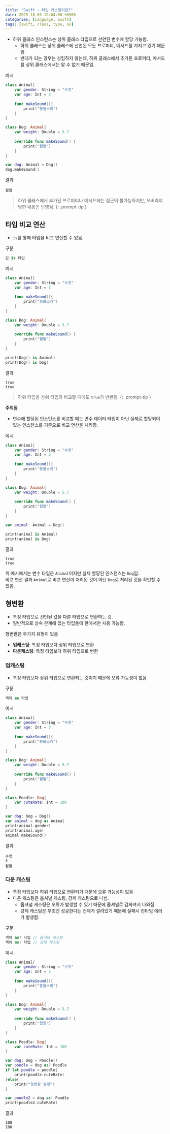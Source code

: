 ```yaml
---
title: "Swift - 타입 캐스팅이란?"
date: 2025-10-03 12:04:00 +0900
categories: [Language, Swift]
tags: [swift, class, type, as]
---
```


- 하위 클래스 인스턴스는 상위 클래스 타입으로 선언된 변수에 할당 가능함.
  - 하위 클래스는 상위 클래스에 선언된 모든 프로퍼티, 메서드를 가지고 있기 때문임.
  - 반대가 되는 경우는 성립하지 않는데, 하위 클래스에서 추가된 프로퍼티, 메서드를 상위 클래스에서는 알 수 없기 때문임.

예시
```swift
class Animal{
    var gender: String = "수컷"
    var age: Int = 3
    
    func makeSound(){
        print("동물소리")
    }
}

class Dog: Animal{
    var weight: Double = 5.7
    
    override func makeSound() {
        print("월월")
    }
}

var dog: Animal = Dog()
dog.makeSound()
```

결과
```
월월
```

> 하위 클래스에서 추가된 프로퍼티나 메서드에는 접근이 불가능하지만, 오버라이딩한 내용은 반영됨.
{: .prompt-tip }

## **타입 비교 연산**
- `is`를 통해 타입을 비교 연산할 수 있음.

구문
```swift
값 is 타입
```

예시
```swift
class Animal{
    var gender: String = "수컷"
    var age: Int = 3
    
    func makeSound(){
        print("동물소리")
    }
}

class Dog: Animal{
    var weight: Double = 5.7
    
    override func makeSound() {
        print("월월")
    }
}

print(Dog() is Animal)
print(Dog() is Dog)
```

결과
```
true
true
```

> 하위 타입을 상위 타입과 비교할 때에도 `true`가 반환됨.
{: .prompt-tip }

**주의점**

- 변수에 할당된 인스턴스를 비교할 때는 변수 데이터 타입이 아닌 실제로 할당되어 있는 인스턴스를 기준으로 비교 연산을 처리함.

에시
```swift
class Animal{
    var gender: String = "수컷"
    var age: Int = 3
    
    func makeSound(){
        print("동물소리")
    }
}

class Dog: Animal{
    var weight: Double = 5.7
    
    override func makeSound() {
        print("월월")
    }
}

var animal: Animal = Dog()

print(animal is Animal)
print(animal is Dog)
```

결과
```
true
true
```

위 예시에서는 변수 타입은 `Animal`이지만 실제 할당된 인스턴스는 `Dog`임.<br>
비교 연산 결과 `Animal`로 비교 연산이 처리된 것이 아닌 `Dog`로 처리된 것을 확인할 수 있음.

## **형변환**
- 특정 타입으로 선언된 값을 다른 타입으로 변환하는 것.
- 일반적으로 상속 관계에 있는 타입들에 한에서만 사용 가능함.

형변환은 두가지 유형이 있음

- **업캐스팅**: 특정 타입보다 상위 타입으로 변환
- **다운캐스팅**: 특정 타입보다 하위 타입으로 변한

### **업캐스팅**
- 특정 타입보다 상위 타입으로 변환되는 것이기 때문에 오류 가능성이 없음

구문
```swift
객체 as 타입
```

예시
```swift
class Animal{
    var gender: String = "수컷"
    var age: Int = 3
    
    func makeSound(){
        print("동물소리")
    }
}

class Dog: Animal{
    var weight: Double = 5.7
    
    override func makeSound() {
        print("월월")
    }
}

class Poodle: Dog{
    var cuteRate: Int = 100
}

var dog: Dog = Dog()
var animal = dog as Animal
print(animal.gender)
print(animal.age)
animal.makeSound()
```

결과
```
수컷
3
월월
```

### **다운 캐스팅**
- 특정 타입보다 하위 타입으로 변환되기 때문에 오류 가능성이 있음
- 다운 캐스팅은 옵셔널 캐스팅, 강제 캐스팅으로 나뉨.
    - 옵셔널 캐스팅은 오류가 발생할 수 있기 때문에 옵셔널로 감싸져서 나와짐
    - 강제 캐스팅은 무조건 성공한다는 전제가 깔려있기 때문에 실패시 런타임 에러가 발생함.

구문
```swift
객체 as? 타입 // 옵셔널 캐스팅
객체 as! 타입 // 강제 캐스팅
```

예시
```swift
class Animal{
    var gender: String = "수컷"
    var age: Int = 3
    
    func makeSound(){
        print("동물소리")
    }
}

class Dog: Animal{
    var weight: Double = 5.7
    
    override func makeSound() {
        print("월월")
    }
}

class Poodle: Dog{
    var cuteRate: Int = 100
}

var dog: Dog = Poodle()
var poodle = dog as? Poodle
if let poodle = poodle{
    print(poodle.cuteRate)
}else{
    print("형변환 실패")
}

var poodle2 = dog as! Poodle
print(poodle2.cuteRate)
```

결과
```
100
100
```